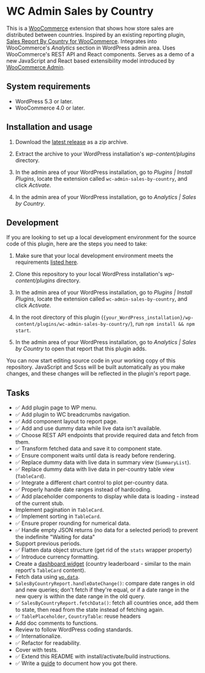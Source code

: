 # WC Admin Sales by Country

This is a [WooCommerce](https://woocommerce.com/) extension that shows how store sales are distributed between countries. Inspired by an existing reporting plugin, [Sales Report By Country for WooCommerce](https://href.li/?https://www.zorem.com/products/woocommerce-sales-report-by-country/). Integrates into WooCommerce's *Analytics* section in WordPress admin area. Uses WooCommerce's REST API and React components. Serves as a demo of a new JavaScript and React based extensibility model introduced by [WooCommerce Admin](https://wordpress.org/plugins/woocommerce-admin/).

## System requirements

* WordPress 5.3 or later.
* WooCommerce 4.0 or later.

## Installation and usage

1. Download the [latest release](https://github.com/gorohoroh/gorohoroh-wordpress-plugins/release) as a zip archive.

2. Extract the archive to your WordPress installation's *wp-content/plugins* directory.

3. In the admin area of your WordPress installation, go to *Plugins | Install Plugins*, locate the extension called `wc-admin-sales-by-country`, and click *Activate*.

4. In the admin area of your WordPress installation, go to *Analytics | Sales by Country*.

## Development

If you are looking to set up a local development environment for the source code of this plugin, here are the steps you need to take:

1. Make sure that your local development environment meets the requirements [listed here](https://github.com/gorohoroh/gorohoroh-wordpress-plugins/blob/master/wc-admin-sales-by-country/tutorial/tutorial-sales_by_country.md#what-youll-need).

2. Clone this repository to your local WordPress installation's *wp-content/plugins* directory.

3. In the admin area of your WordPress installation, go to *Plugins | Install Plugins*, locate the extension called `wc-admin-sales-by-country`, and click *Activate*.

4. In the root directory of this plugin (`{your_WordPress_installation}/wp-content/plugins/wc-admin-sales-by-country/`), run `npm install && npm start`.

5. In the admin area of your WordPress installation, go to *Analytics | Sales by Country* to open that report that this plugin adds.

You can now start editing source code in your working copy of this repository. JavaScript and Scss will be built automatically as you make changes, and these changes will be reflected in the plugin's report page.

## Tasks
* :white_check_mark: Add plugin page to WP menu.
* :white_check_mark: Add plugin to WC breadcrumbs navigation.
* :white_check_mark: Add component layout to report page.
* :white_check_mark: Add and use dummy data while live data isn't available.
* :white_check_mark: Choose REST API endpoints that provide required data and fetch from them.
* :white_check_mark: Transform fetched data and save it to component state.
* :white_check_mark: Ensure component waits until data is ready before rendering.
* :white_check_mark: Replace dummy data with live data in summary view (`SummaryList`).    
* :white_check_mark: Replace dummy data with live data in per-country table view (`TableCard`).
* :white_check_mark: Integrate a different chart control to plot per-country data.
* :white_check_mark: Properly handle date ranges instead of hardcoding.
* :white_check_mark: Add placeholder components to display while data is loading - instead of the current stub. 
* Implement pagination in `TableCard`.
* :white_check_mark: Implement sorting in `TableCard`.
* :white_check_mark: Ensure proper rounding for numerical data.
* :white_check_mark: Handle empty JSON returns (no data for a selected period) to prevent the indefinite "Waiting for data"
* Support previous periods.
* :white_check_mark: Flatten data object structure (get rid of the `stats` wrapper property)
* :white_check_mark: Introduce currency formatting.
* Create a [dashboard widget](https://github.com/woocommerce/woocommerce-admin/tree/master/docs/examples/extensions/dashboard-section) (country leaderboard - similar to the main report's `TableCard` content).
* Fetch data using [`wp.data`](https://developer.wordpress.org/block-editor/packages/packages-data/).
* `SalesByCountryReport.handleDateChange()`: compare date ranges in old and new queries; don't fetch if they're equal, or if a date range in the new query is within the date range in the old query.
* :white_check_mark: `SalesByCountryReport.fetchData()`: fetch all countries once, add them to state, then read from the state instead of fetching again.
* :white_check_mark: `TablePlaceholder`, `CountryTable`: reuse headers
* Add doc comments to functions.
* Review to follow WordPress coding standards.
* :white_check_mark: Internationalize.
* :white_check_mark: Refactor for readability.
* Cover with tests.
* :white_check_mark: Extend this README with install/activate/build instructions.
* :white_check_mark: Write a [guide](tutorial/tutorial-sales_by_country.md) to document how you got there.
